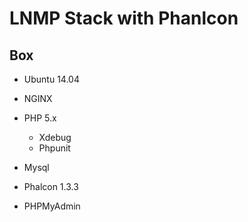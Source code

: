 # LNMP Stack with Phanlcon

## Box
* Ubuntu 14.04

* NGINX
* PHP 5.x
  * Xdebug
  * Phpunit
* Mysql
* Phalcon 1.3.3
* PHPMyAdmin